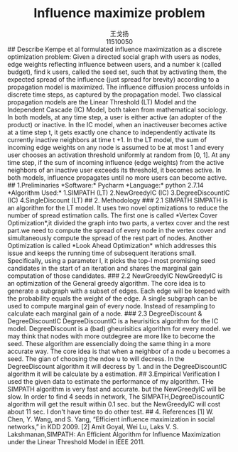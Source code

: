 # <center>Influence maximize problem</center>
 <center> 王戈扬 </center >  
<center> 11510050</center >
## Describe
Kempe et al formulated influence maximization as a discrete optimization problem: Given a directed social graph with users as nodes, edge weights reflecting influence between users, and a number k (called budget), find k users, called the seed set, such that by activating them, the expected spread of the influence (just spread for brevity) according to a propagation model is maximized. The influence diffusion process unfolds in discrete time steps, as captured by the propagation model.  
Two classical propagation models  are the Linear Threshold (LT) Model and the Independent Cascade (IC) Model, both taken from mathematical sociology. In both models, at any time step, a user is either active (an adopter of the product) or inactive. In the IC model, when an inactiveuser becomes active at a time step t, it gets exactly one chance to independently activate its currently inactive neighbors at time t +1. In the LT model, the sum of incoming edge weights on any node is assumed to be at most 1 and every user chooses an activation threshold uniformly at random from [0, 1]. At any time step, if the sum of incoming influence (edge weights) from the active neighbors of an inactive user exceeds its threshold, it becomes active. In both models, influence propagates until no more users can become active.  
## 1.Preliminaries
*Software:* Pycharm  
*Language:*  python 2.7.14  
*Algorithm Used:*  
1.SIMPATH (LT)  
2.NewGreedyIC (IC)  
3.DegreeDiscountIC (IC)  
4.SingleDiscount (LT)
## 2.	Methodology
### 2.1 SIMPATH  
SIMPATH is an algorithm for the LT model. It uses two novel optimizations to reduce the number of spread estimation calls. The first one is called *Vertex Cover Optimization*,it divided the graph into two parts, a vertex cover and the rest part.we need to compute the spread of every node in the vertex cover and simultaneously compute the spread of the rest part of nodes. Another Optimization is called *Look Ahead Optimization* which addresses this issue and keeps the running time of subsequent iterations small. Specifically, using a parameter l, it picks the top-l most promising seed candidates in the start of an iteration and shares the marginal gain computation of those candidates.
### 2.2 NewGreedyIC  
NewGreedyIC is an optimization of the General greedy algorithm. The core idea is to generate a subgraph with a subset of edges. Each edge will be keeped with the probability equals the weight of the edge. A single subgraph can be used to compute marginal gain of every node. Instead of resampling to calculate each marginal gain of a node.
### 2.3 DegreeDiscount & DegreeDiscountIC
DegreeDiscountIC is a heurisitics algorithm for the IC model. DegreeDiscount is a (bad) gheurisitics algorithm for every model. we may think that nodes with more outdegree are more like to become the seed. These algorithm are essencially doing the same thing in a more accurate way. The core idea is that when a neighbor of a node u becomes a seed. The gian of choosing the ndoe u to will decress. In the DegreeDiscount algorithm it will decress by 1. and in the DegreeDiscountIC algorithm it will be calculate by a estimation.
## 3.Empirical Verification  
I used the given data to estimate the performance of my algorithm. THe SIMPATH algorithm is very fast and accurate. but the NewGreedyIC will be slow. In order to find 4 seeds in network, The SIMPATH,DegreeDiscountIC algorithm will get the result within 0.1 sec. but the NewGreedyIC will cost about 11 sec. I don't have time to do other test.
## 4. References  
[1] W. Chen, Y. Wang, and S. Yang, “Efficient influence maximization in social networks,” in KDD 2009.  
[2] Amit Goyal, Wei Lu, Laks V. S. Lakshmanan,SIMPATH: An Efficient Algorithm for Influence Maximization under the Linear Threshold Model in IEEE 2011.

